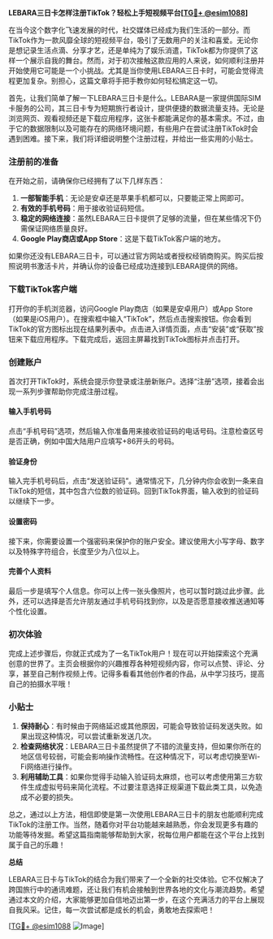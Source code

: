 **LEBARA三日卡怎样注册TikTok？轻松上手短视频平台[[TG💪+ @esim1088](https://t.me/s/esim1088)]**

在当今这个数字化飞速发展的时代，社交媒体已经成为我们生活的一部分。而TikTok作为一款风靡全球的短视频平台，吸引了无数用户的关注和喜爱。无论你是想记录生活点滴、分享才艺，还是单纯为了娱乐消遣，TikTok都为你提供了这样一个展示自我的舞台。然而，对于初次接触这款应用的人来说，如何顺利注册并开始使用它可能是一个小挑战。尤其是当你使用LEBARA三日卡时，可能会觉得流程更加复杂。别担心，这篇文章将手把手教你如何轻松搞定这一切。

首先，让我们简单了解一下LEBARA三日卡是什么。LEBARA是一家提供国际SIM卡服务的公司，其三日卡专为短期旅行者设计，提供便捷的数据流量支持。无论是浏览网页、观看视频还是下载应用程序，这张卡都能满足你的基本需求。不过，由于它的数据限制以及可能存在的网络环境问题，有些用户在尝试注册TikTok时会遇到困难。接下来，我们将详细说明整个注册过程，并给出一些实用的小贴士。

### 注册前的准备

在开始之前，请确保你已经拥有了以下几样东西：

1. **一部智能手机**：无论是安卓还是苹果手机都可以，只要能正常上网即可。
2. **有效的手机号码**：用于接收验证码短信。
3. **稳定的网络连接**：虽然LEBARA三日卡提供了足够的流量，但在某些情况下仍需保证网络质量良好。
4. **Google Play商店或App Store**：这是下载TikTok客户端的地方。

如果你还没有LEBARA三日卡，可以通过官方网站或者授权经销商购买。购买后按照说明书激活卡片，并确认你的设备已经成功连接到LEBARA提供的网络。

### 下载TikTok客户端

打开你的手机浏览器，访问Google Play商店（如果是安卓用户）或App Store（如果是iOS用户）。在搜索框中输入“TikTok”，然后点击搜索按钮。你会看到TikTok的官方图标出现在结果列表中。点击进入详情页面，点击“安装”或“获取”按钮来下载应用程序。下载完成后，返回主屏幕找到TikTok图标并点击打开。

### 创建账户

首次打开TikTok时，系统会提示你登录或注册新账户。选择“注册”选项，接着会出现一系列步骤帮助你完成注册过程。

#### 输入手机号码
点击“手机号码”选项，然后输入你准备用来接收验证码的电话号码。注意检查区号是否正确，例如中国大陆用户应填写+86开头的号码。

#### 验证身份
输入完手机号码后，点击“发送验证码”。通常情况下，几分钟内你会收到一条来自TikTok的短信，其中包含六位数的验证码。回到TikTok界面，输入收到的验证码以继续下一步。

#### 设置密码
接下来，你需要设置一个强密码来保护你的账户安全。建议使用大小写字母、数字以及特殊字符组合，长度至少为八位以上。

#### 完善个人资料
最后一步是填写个人信息。你可以上传一张头像照片，也可以暂时跳过此步骤。此外，还可以选择是否允许朋友通过手机号码找到你，以及是否愿意接收推送通知等个性化设置。

### 初次体验

完成上述步骤后，你就正式成为了一名TikTok用户！现在可以开始探索这个充满创意的世界了。主页会根据你的兴趣推荐各种短视频内容，你可以点赞、评论、分享，甚至自己制作视频上传。记得多看看其他创作者的作品，从中学习技巧，提高自己的拍摄水平哦！

### 小贴士

1. **保持耐心**：有时候由于网络延迟或其他原因，可能会导致验证码发送失败。如果出现这种情况，可以尝试重新发送几次。
2. **检查网络状况**：LEBARA三日卡虽然提供了不错的流量支持，但如果你所在的地区信号较弱，可能会影响操作流畅性。在这种情况下，可以考虑切换至Wi-Fi网络进行操作。
3. **利用辅助工具**：如果你觉得手动输入验证码太麻烦，也可以考虑使用第三方软件生成虚拟号码来简化流程。不过要注意选择正规渠道下载此类工具，以免造成不必要的损失。

总之，通过以上方法，相信即使是第一次使用LEBARA三日卡的朋友也能顺利完成TikTok的注册工作。当然，随着你对平台功能越来越熟悉，你会发现更多有趣的功能等待发掘。希望这篇指南能够帮助到大家，祝每位用户都能在这个平台上找到属于自己的乐趣！

**总结**

LEBARA三日卡与TikTok的结合为我们带来了一个全新的社交体验。它不仅解决了跨国旅行中的通讯难题，还让我们有机会接触到世界各地的文化与潮流趋势。希望通过本文的介绍，大家能够更加自信地迈出第一步，在这个充满活力的平台上展现自我风采。记住，每一次尝试都是成长的机会，勇敢地去探索吧！

[[TG💪+ @esim1088](https://t.me/s/esim1088) ![Image](https://i.postimg.cc/4NQfJmqS/Snipaste-2025-05-13-00-14-12.png)]